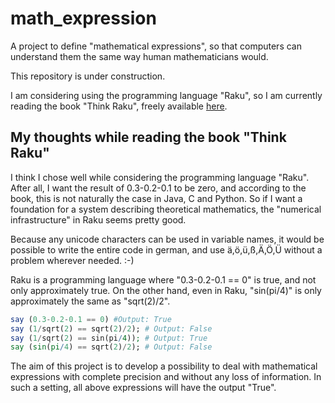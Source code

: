 # math_expression
A project to define "mathematical expressions", so that computers can understand them the same way human mathematicians would.

This repository is under construction.

I am considering using the programming language "Raku", so I am currently reading the book "Think Raku", freely available [here](https://greenteapress.com/wp/think-perl-6/).

## My thoughts while reading the book "Think Raku"
I think I chose well while considering the programming language "Raku". After all, I want the result of 0.3-0.2-0.1 to be zero, and according to the book, this is not naturally the case in Java, C and Python. So if I want a foundation for a system describing theoretical mathematics, the "numerical infrastructure" in Raku seems pretty good.

Because any unicode characters can be used in variable names, it would be possible to write the entire code in german, and use ä,ö,ü,ß,Ä,Ö,Ü without a problem wherever needed. :-)

Raku is a programming language where "0.3-0.2-0.1 == 0" is true, and not only approximately true. On the other hand, even in Raku, "sin(pi/4)" is only approximately the same as "sqrt(2)/2".

```raku
say (0.3-0.2-0.1 == 0) #Output: True
say (1/sqrt(2) == sqrt(2)/2); # Output: False
say (1/sqrt(2) == sin(pi/4)); # Output: True
say (sin(pi/4) == sqrt(2)/2); # Output: False
```
The aim of this project is to develop a possibility to deal with mathematical expressions with complete precision and without any loss of information. In such a setting, all above expressions will have the output "True".
